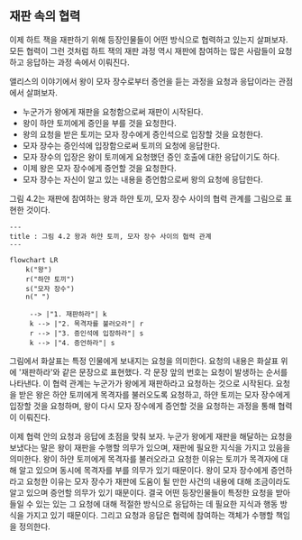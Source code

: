 ## 재판 속의 협력
이제 하트 잭을 재판하기 위해 등장인물들이 어떤 방식으로 협력하고 있는지 살펴보자. 모든 협력이 그런 것처럼 하트 잭의 재판 과정 역시 재판에 참여하는 많은 사람들이 요청하고 응답하는 과정 속에서 이뤄진다.

앨리스의 이야기에서 왕이 모자 장수로부터 증언을 듣는 과정을 요청과 응답이라는 관점에서 살펴보자.

- 누군가가 왕에게 재판을 요청함으로써 재판이 시작된다.
- 왕이 하얀 토끼에게 증인을 부를 것을 요청한다.
- 왕의 요청을 받은 토끼는 모자 장수에게 증인석으로 입장할 것을 요청한다.
- 모자 장수는 증인석에 입장함으로써 토끼의 요청에 응답한다.
- 모자 장수의 입장은 왕이 토끼에게 요청했던 증인 호출에 대한 응답이기도 하다.
- 이제 왕은 모자 장수에게 증언할 것을 요청한다.
- 모자 장수는 자신이 알고 있는 내용을 증언함으로써 왕의 요청에 응답한다.

그림 4.2는 재판에 참여하는 왕과 하얀 토끼, 모자 장수 사이의 협력 관계를 그림으로 표현한 것이다.

```mermaid
---
title : 그림 4.2 왕과 하얀 토끼, 모자 장수 사이의 협력 관계
---

flowchart LR
	k("왕")
	r("하얀 토끼")
	s("모자 장수")
	n(" ")

	 --> |"1. 재판하라"| k
	 k --> |"2. 목격자를 불러오라"| r
	 r --> |"3. 증인석에 입장하라"| s
	 k --> |"4. 증언하라"| s
```

그림에서 화살표는 특정 인물에게 보내지는 요청을 의미한다. 요청의 내용은 화살표 위에 '재판하라'와 같은 문장으로 표현했다. 각 문장 앞의 번호는 요청이 발생하는 순서를 나타낸다. 이 협력 관계는 누군가가 왕에게 재판하라고 요청하는 것으로 시작된다. 요청을 받은 왕은 하얀 토끼에게 목격자를 불러오도록 요청하고, 하얀 토끼는 모자 장수에게 입장할 것을 요청하며, 왕이 다시 모자 장수에게 증언할 것을 요청하는 과정을 통해 협력이 이뤄진다.

이제 협력 안의 요청과 응답에 초점을 맞춰 보자. 누군가 왕에게 재판을 해달하는 요청을 보냈다는 말은 왕이 재판을 수행할 의무가 있으며, 재판에 필요한 지식을 가지고 있음을 의미한다. 왕이 하얀 토끼에게 목격자를 불러오라고 요청한 이유는 토끼가 목격자에 대해 알고 있으며 동시에 목격자를 부를 의무가 있기 때문이다. 왕이 모자 장수에게 증언하라고 요청한 이유는 모자 장수가 재판에 도움이 될 만한 사건의 내용에 대해 조금이라도 알고 있으며 증언할 의무가 있기 때문이다. 결국 어떤 등장인물들이 특정한 요청을 받아들일 수 있는 있는 그 요청에 대해 적절한 방식으로 응답하는 데 필요한 지식과 행동 방식을 가지고 있기 때문이다. 그리고 요청과 응답은 협력에 참여하는 객체가 수행할 책임을 정의한다.